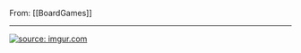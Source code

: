 From: [[BoardGames]]

---

<a href="https://imgur.com/X4JUTJ2"><img src="https://i.imgur.com/X4JUTJ2.jpg" title="source: imgur.com" /></a>